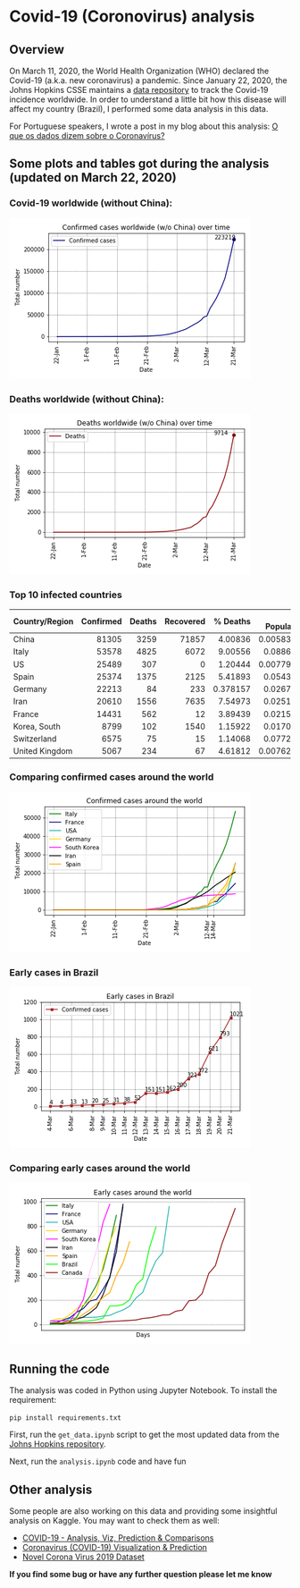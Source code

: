 # Covid-19 (Coronovirus) analysis

## Overview
On March 11, 2020, the World Health Organization (WHO) declared the Covid-19 (a.k.a. new coronavirus) a pandemic. Since January 22, 2020, the Johns Hopkins CSSE maintains a [data repository](https://github.com/CSSEGISandData/COVID-19) to track the Covid-19 incidence worldwide. In order to understand a little bit how this disease will affect my country (Brazil), I performed some data analysis in this data.

For Portuguese speakers, I wrote a post in my blog about this analysis: [O que os dados dizem sobre o Coronavírus?](http://computacaointeligente.com.br/coolstuffs/analisando-coronavirus/)

## Some plots and tables got during the analysis (updated on March 22, 2020)
### Covid-19 worldwide (without China):
![covid-19-wo-chinha](figures/en/conf_cases_worldwide_no_china.png)

### Deaths worldwide (without China):
![deaths-wo-chinha](figures/en/deaths_worldwide_no_china.png)


### Top 10 infected countries
| Country/Region   |   Confirmed |   Deaths |   Recovered |   % Deaths  |    % Population |
|:-----------------|------------:|---------:|------------:|------------:|-----------:|
| China            |       81305 |     3259 |       71857 |    4.00836  | 0.00583781 |
| Italy            |       53578 |     4825 |        6072 |    9.00556  | 0.0886594  |
| US               |       25489 |      307 |           0 |    1.20444  | 0.00779081 |
| Spain            |       25374 |     1375 |        2125 |    5.41893  | 0.0543064  |
| Germany          |       22213 |       84 |         233 |    0.378157 | 0.0267859  |
| Iran             |       20610 |     1556 |        7635 |    7.54973  | 0.0251955  |
| France           |       14431 |      562 |          12 |    3.89439  | 0.0215429  |
| Korea, South     |        8799 |      102 |        1540 |    1.15922  | 0.0170407  |
| Switzerland      |        6575 |       75 |          15 |    1.14068  | 0.0772027  |
| United Kingdom   |        5067 |      234 |          67 |    4.61812  | 0.00762081 |

### Comparing confirmed cases around the world

![comparing-countries](figures/en/conf_cases_countries.png)

### Early cases in Brazil
![early-br](figures/en/early_cases_conf_brazil.png)

### Comparing early cases around the world
![early-compare](figures/en/conf_early_cases_countries.png)


## Running the code
The analysis was coded in Python using Jupyter Notebook. To install the requirement:

`pip install requirements.txt `

First, run the `get_data.ipynb` script to get the most updated data from the [Johns Hopkins repository](https://github.com/CSSEGISandData/COVID-19).

Next, run the `analysis.ipynb` code and have fun

## Other analysis
Some people are also working on this data and providing some insightful analysis on Kaggle. You may want to check them as well:
- [COVID-19 - Analysis, Viz, Prediction & Comparisons](https://www.kaggle.com/imdevskp/covid-19-analysis-viz-prediction-comparisons)
- [Coronavirus (COVID-19) Visualization & Prediction](https://www.kaggle.com/therealcyberlord/coronavirus-covid-19-visualization-prediction)
- [Novel Corona Virus 2019 Dataset](https://www.kaggle.com/sudalairajkumar/novel-corona-virus-2019-dataset)



**If you find some bug or have any further question please let me know**

